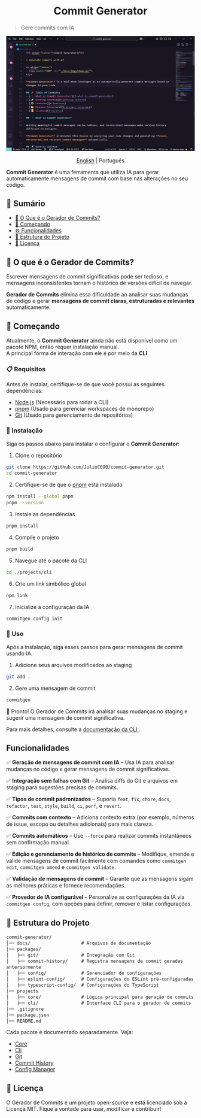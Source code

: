 <h1 align="center">Commit Generator</h1>

> Gere commits com IA

<p align="center">
  <img src="../../static/demo.gif">
</p>

<p align="center">
  <a href="../../../README.md">English</a>
  | 
  Português
</p>

**Commit Generator** é uma ferramenta que utiliza IA para gerar automaticamente mensagens de commit com base nas alterações no seu código.

## 📌 Sumário
- [🔹 O Que é o Gerador de Commits?](#-o-que-é-o-gerador-de-commits)
- [🚀 Começando](#-começando)
- [⚙️ Funcionalidades](#️-funcionalidades)
- [📂 Estrutura do Projeto](#-estrutura-do-projeto)
- [📜 Licença](#-licença)

## 🔹 O que é o Gerador de Commits?

Escrever mensagens de commit significativas pode ser tedioso, e mensagens inconsistentes tornam o histórico de versões difícil de navegar.  

**Gerador de Commits** elimina essa dificuldade ao analisar suas mudanças de código e gerar **mensagens de commit claras, estruturadas e relevantes** automaticamente.  

## 🚀 Começando

Atualmente, o **Commit Generator** ainda não está disponível como um pacote NPM, então requer instalação manual.  
A principal forma de interação com ele é por meio da **CLI**.

### 📋 Requisitos

Antes de instalar, certifique-se de que você possui as seguintes dependências:
- [Node.js](https://nodejs.org/en) (Necessário para rodar a CLI) 
- [pnpm](https://pnpm.io/) (Usado para gerenciar workspaces de monorepo) 
- [Git](https://git-scm.com/) (Usado para gerenciamento de repositórios)  

### 🔧 Instalação

Siga os passos abaixo para instalar e configurar o **Commit Generator**:

1. Clone o repositório
```bash
git clone https://github.com/JulioC090/commit-generator.git
cd commit-generator
```

2. Certifique-se de que o [pnpm](https://pnpm.io/) está instalado
```bash
npm install --global pnpm
pnpm --version
```

3. Instale as dependências
```bash
pnpm install
```

4. Compile o projeto
```bash
pnpm build
```

5. Navegue até o pacote da CLI
```bash
cd ./projects/cli
```

6. Crie um link simbólico global
```bash
npm link
```

7. Inicialize a configuração da IA
```bash
commitgen config init
```

### 🎯 Uso

Após a instalação, siga esses passos para gerar mensagens de commit usando IA.

1. Adicione seus arquivos modificados ao staging
```bash
git add .
```

2. Gere uma mensagem de commit
```bash
commitgen
```

🎉 Pronto! O Gerador de Commits irá analisar suas mudanças no staging e sugerir uma mensagem de commit significativa.

Para mais detalhes, consulte a [documentação da CLI ](../../../projects/cli).

## Funcionalidades

✅ **Geração de mensagens de commit com IA** – Usa IA para analisar mudanças no código e gerar mensagens de commit significativas.

✅ **Integração sem falhas com Git** – Analisa diffs do Git e arquivos em staging para sugestões precisas de commits.

✅ **Tipos de commit padronizados** – Suporta `feat`, `fix`, `chore`, `docs`, `refactor`, `test`, `style`, `build`, `ci`, `perf`, e `revert`.

✅ **Commits com contexto** – Adiciona contexto extra (por exemplo, números de issue, escopo ou detalhes adicionais) para mais clareza.

✅ **Commits automáticos** – Use `--force`  para realizar commits instantâneos sem confirmação manual.

✅ **Edição e gerenciamento de histórico de commits** – Modifique, emende e valide mensagens de commit facilmente com comandos como `commitgen edit`, `commitgen amend` e `commitgen validate`.

✅ **Validação de mensagens de commit** – Garante que as mensagens sigam as melhores práticas e fornece recomendações.

✅ **Provedor de IA configurável** – Personalize as configurações da IA via `commitgen config`, com opções para definir, remover e listar configurações.

## 📂 Estrutura do Projeto

```
commit-generator/
│── docs/                   # Arquivos de documentação
│── packages/
│   ├── git/                # Integração com Git
│   ├── commit-history/     # Registra mensagens de commit geradas anteriormente
│   ├── config/             # Gerenciador de configurações
│   ├── eslint-config/      # Configurações do ESLint pré-configuradas
│   ├── typescript-config/  # Configurações do TypeScript
│── projects
│   ├── core/               # Lógica principal para geração de commits
│   ├── cli/                # Interface CLI para o gerador de commits
│── .gitignore
│── package.json
│── README.md
```

Cada pacote é documentado separadamente. Veja:
- [Core](../../../projects/core)
- [Cli](../../../projects/cli)
- [Git](../../../packages/git)
- [Commit History](../../../packages/commit-history)
- [Config Manager](../../../packages/config)

## 📜 Licença

O Gerador de Commits é um projeto open-source e está licenciado sob a Licença MIT.
Fique à vontade para usar, modificar e contribuir!